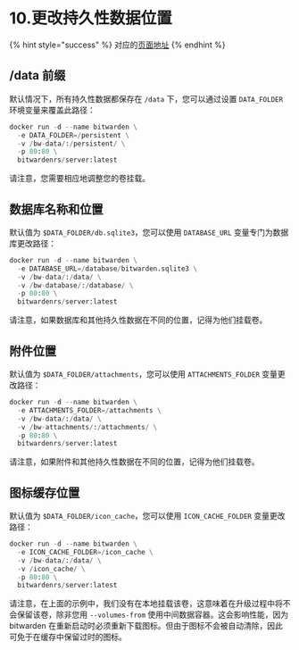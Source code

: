# 10.更改持久性数据位置

{% hint style="success" %}
对应的[页面地址](https://github.com/dani-garcia/bitwarden_rs/wiki/Changing-persistent-data-location)
{% endhint %}

## /data 前缀 <a id="data-prefix"></a>

默认情况下，所有持久性数据都保存在 `/data` 下，您可以通过设置 `DATA_FOLDER` 环境变量来覆盖此路径：

```python
docker run -d --name bitwarden \
  -e DATA_FOLDER=/persistent \
  -v /bw-data/:/persistent/ \
  -p 80:80 \
  bitwardenrs/server:latest
```

请注意，您需要相应地调整您的卷挂载。

## 数据库名称和位置 <a id="database-name-and-location"></a>

默认值为 `$DATA_FOLDER/db.sqlite3`，您可以使用 `DATABASE_URL` 变量专门为数据库更改路径：

```python
docker run -d --name bitwarden \
  -e DATABASE_URL=/database/bitwarden.sqlite3 \
  -v /bw-data/:/data/ \
  -v /bw-database/:/database/ \
  -p 80:80 \
  bitwardenrs/server:latest
```

请注意，如果数据库和其他持久性数据在不同的位置，记得为他们挂载卷。

## 附件位置 <a id="attachments-location"></a>

默认值为 `$DATA_FOLDER/attachments`，您可以使用 `ATTACHMENTS_FOLDER` 变量更改路径：

```python
docker run -d --name bitwarden \
  -e ATTACHMENTS_FOLDER=/attachments \
  -v /bw-data/:/data/ \
  -v /bw-attachments/:/attachments/ \
  -p 80:80 \
  bitwardenrs/server:latest
```

请注意，如果附件和其他持久性数据在不同的位置，记得为他们挂载卷。

## 图标缓存位置 <a id="icons-cache"></a>

默认值为 `$DATA_FOLDER/icon_cache`，您可以使用 `ICON_CACHE_FOLDER` 变量更改路径：

```python
docker run -d --name bitwarden \
  -e ICON_CACHE_FOLDER=/icon_cache \
  -v /bw-data/:/data/ \
  -v /icon_cache/ \
  -p 80:80 \
  bitwardenrs/server:latest
```

请注意，在上面的示例中，我们没有在本地挂载该卷，这意味着在升级过程中将不会保留该卷，除非您用 `--volumes-from` 使用中间数据容器。这会影响性能，因为 bitwarden 在重新启动时必须重新下载图标。但由于图标不会被自动清除，因此可免于在缓存中保留过时的图标。


